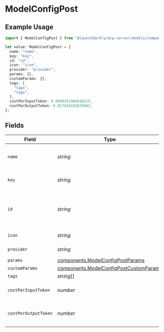 # ModelConfigPost

## Example Usage

```typescript
import { ModelConfigPost } from "@launchdarkly/mcp-server/models/components";

let value: ModelConfigPost = {
  name: "name",
  key: "key",
  id: "id",
  icon: "icon",
  provider: "provider",
  params: {},
  customParams: {},
  tags: [
    "tags",
    "tags",
  ],
  costPerInputToken: 0.8008281904610115,
  costPerOutputToken: 6.027456183070403,
};
```

## Fields

| Field                                                                                            | Type                                                                                             | Required                                                                                         | Description                                                                                      |
| ------------------------------------------------------------------------------------------------ | ------------------------------------------------------------------------------------------------ | ------------------------------------------------------------------------------------------------ | ------------------------------------------------------------------------------------------------ |
| `name`                                                                                           | *string*                                                                                         | :heavy_check_mark:                                                                               | Human readable name of the model                                                                 |
| `key`                                                                                            | *string*                                                                                         | :heavy_check_mark:                                                                               | Unique key for the model                                                                         |
| `id`                                                                                             | *string*                                                                                         | :heavy_check_mark:                                                                               | Identifier for the model, for use with third party providers                                     |
| `icon`                                                                                           | *string*                                                                                         | :heavy_minus_sign:                                                                               | Icon for the model                                                                               |
| `provider`                                                                                       | *string*                                                                                         | :heavy_minus_sign:                                                                               | Provider for the model                                                                           |
| `params`                                                                                         | [components.ModelConfigPostParams](../../models/components/modelconfigpostparams.md)             | :heavy_minus_sign:                                                                               | N/A                                                                                              |
| `customParams`                                                                                   | [components.ModelConfigPostCustomParams](../../models/components/modelconfigpostcustomparams.md) | :heavy_minus_sign:                                                                               | N/A                                                                                              |
| `tags`                                                                                           | *string*[]                                                                                       | :heavy_minus_sign:                                                                               | N/A                                                                                              |
| `costPerInputToken`                                                                              | *number*                                                                                         | :heavy_minus_sign:                                                                               | Cost per input token in USD                                                                      |
| `costPerOutputToken`                                                                             | *number*                                                                                         | :heavy_minus_sign:                                                                               | Cost per output token in USD                                                                     |